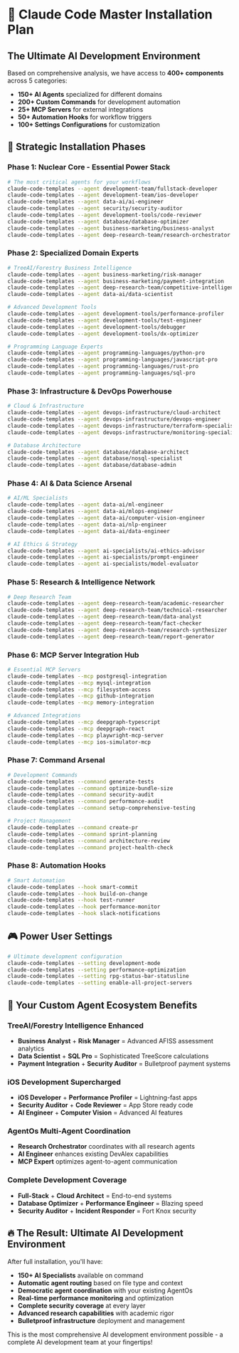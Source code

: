 # 🚀 Claude Code Master Installation Plan
## The Ultimate AI Development Environment

Based on comprehensive analysis, we have access to **400+ components** across 5 categories:
- **150+ AI Agents** specialized for different domains
- **200+ Custom Commands** for development automation  
- **25+ MCP Servers** for external integrations
- **50+ Automation Hooks** for workflow triggers
- **100+ Settings Configurations** for customization

## 🎯 Strategic Installation Phases

### Phase 1: Nuclear Core - Essential Power Stack
```bash
# The most critical agents for your workflows
claude-code-templates --agent development-team/fullstack-developer
claude-code-templates --agent development-team/ios-developer
claude-code-templates --agent data-ai/ai-engineer
claude-code-templates --agent security/security-auditor
claude-code-templates --agent development-tools/code-reviewer
claude-code-templates --agent database/database-optimizer
claude-code-templates --agent business-marketing/business-analyst
claude-code-templates --agent deep-research-team/research-orchestrator
```

### Phase 2: Specialized Domain Experts
```bash
# TreeAI/Forestry Business Intelligence
claude-code-templates --agent business-marketing/risk-manager
claude-code-templates --agent business-marketing/payment-integration
claude-code-templates --agent deep-research-team/competitive-intelligence-analyst
claude-code-templates --agent data-ai/data-scientist

# Advanced Development Tools
claude-code-templates --agent development-tools/performance-profiler
claude-code-templates --agent development-tools/test-engineer
claude-code-templates --agent development-tools/debugger
claude-code-templates --agent development-tools/dx-optimizer

# Programming Language Experts
claude-code-templates --agent programming-languages/python-pro
claude-code-templates --agent programming-languages/javascript-pro
claude-code-templates --agent programming-languages/rust-pro
claude-code-templates --agent programming-languages/sql-pro
```

### Phase 3: Infrastructure & DevOps Powerhouse
```bash
# Cloud & Infrastructure
claude-code-templates --agent devops-infrastructure/cloud-architect
claude-code-templates --agent devops-infrastructure/devops-engineer
claude-code-templates --agent devops-infrastructure/terraform-specialist
claude-code-templates --agent devops-infrastructure/monitoring-specialist

# Database Architecture
claude-code-templates --agent database/database-architect
claude-code-templates --agent database/nosql-specialist
claude-code-templates --agent database/database-admin
```

### Phase 4: AI & Data Science Arsenal
```bash
# AI/ML Specialists
claude-code-templates --agent data-ai/ml-engineer
claude-code-templates --agent data-ai/mlops-engineer
claude-code-templates --agent data-ai/computer-vision-engineer
claude-code-templates --agent data-ai/nlp-engineer
claude-code-templates --agent data-ai/data-engineer

# AI Ethics & Strategy
claude-code-templates --agent ai-specialists/ai-ethics-advisor
claude-code-templates --agent ai-specialists/prompt-engineer
claude-code-templates --agent ai-specialists/model-evaluator
```

### Phase 5: Research & Intelligence Network
```bash
# Deep Research Team
claude-code-templates --agent deep-research-team/academic-researcher
claude-code-templates --agent deep-research-team/technical-researcher
claude-code-templates --agent deep-research-team/data-analyst
claude-code-templates --agent deep-research-team/fact-checker
claude-code-templates --agent deep-research-team/research-synthesizer
claude-code-templates --agent deep-research-team/report-generator
```

### Phase 6: MCP Server Integration Hub
```bash
# Essential MCP Servers
claude-code-templates --mcp postgresql-integration
claude-code-templates --mcp mysql-integration
claude-code-templates --mcp filesystem-access
claude-code-templates --mcp github-integration
claude-code-templates --mcp memory-integration

# Advanced Integrations
claude-code-templates --mcp deepgraph-typescript
claude-code-templates --mcp deepgraph-react
claude-code-templates --mcp playwright-mcp-server
claude-code-templates --mcp ios-simulator-mcp
```

### Phase 7: Command Arsenal
```bash
# Development Commands
claude-code-templates --command generate-tests
claude-code-templates --command optimize-bundle-size
claude-code-templates --command security-audit
claude-code-templates --command performance-audit
claude-code-templates --command setup-comprehensive-testing

# Project Management
claude-code-templates --command create-pr
claude-code-templates --command sprint-planning
claude-code-templates --command architecture-review
claude-code-templates --command project-health-check
```

### Phase 8: Automation Hooks
```bash
# Smart Automation
claude-code-templates --hook smart-commit
claude-code-templates --hook build-on-change
claude-code-templates --hook test-runner
claude-code-templates --hook performance-monitor
claude-code-templates --hook slack-notifications
```

## 🎮 Power User Settings
```bash
# Ultimate development configuration
claude-code-templates --setting development-mode
claude-code-templates --setting performance-optimization
claude-code-templates --setting rpg-status-bar-statusline
claude-code-templates --setting enable-all-project-servers
```

## 🎯 Your Custom Agent Ecosystem Benefits

### TreeAI/Forestry Intelligence Enhanced
- **Business Analyst** + **Risk Manager** = Advanced AFISS assessment analytics
- **Data Scientist** + **SQL Pro** = Sophisticated TreeScore calculations
- **Payment Integration** + **Security Auditor** = Bulletproof payment systems

### iOS Development Supercharged
- **iOS Developer** + **Performance Profiler** = Lightning-fast apps
- **Security Auditor** + **Code Reviewer** = App Store ready code
- **AI Engineer** + **Computer Vision** = Advanced AI features

### AgentOs Multi-Agent Coordination
- **Research Orchestrator** coordinates with all research agents
- **AI Engineer** enhances existing DevAlex capabilities  
- **MCP Expert** optimizes agent-to-agent communication

### Complete Development Coverage
- **Full-Stack** + **Cloud Architect** = End-to-end systems
- **Database Optimizer** + **Performance Engineer** = Blazing speed
- **Security Auditor** + **Incident Responder** = Fort Knox security

## 🔥 The Result: Ultimate AI Development Environment

After full installation, you'll have:
- **150+ AI Specialists** available on command
- **Automatic agent routing** based on file type and context
- **Democratic agent coordination** with your existing AgentOs
- **Real-time performance monitoring** and optimization
- **Complete security coverage** at every layer
- **Advanced research capabilities** with academic rigor
- **Bulletproof infrastructure** deployment and management

This is the most comprehensive AI development environment possible - a complete AI development team at your fingertips!